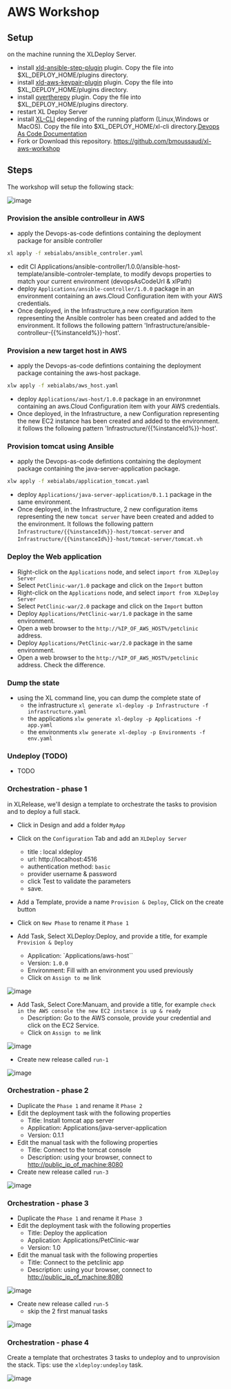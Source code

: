 # AWS Workshop

## Setup

on the machine running the XLDeploy Server.

* install [xld-ansible-step-plugin](https://github.com/xebialabs-community/xld-ansible-step-plugin/releases/download/v1.1.0-rc.8/xld-ansible-step-plugin-1.1.0-rc.8.xldp) plugin. Copy the file into $XL_DEPLOY_HOME/plugins directory.
* install [xld-aws-keypair-plugin](./plugins/xld-aws-ec2-keypair-plugin-0.0.3.jar) plugin. Copy the file into $XL_DEPLOY_HOME/plugins directory.
* install [overtherepy](https://github.com/xebialabs-community/overthere-pylib/releases/download/v0.0.4/overtherepy-0.0.4.jar) plugin. Copy the file into $XL_DEPLOY_HOME/plugins directory.
* restart XL Deploy Server
* install [XL-CLI](https://dist.xebialabs.com/public/xl-cli/9.6.2/) depending of the running platform (Linux,Windows or MacOS). Copy the file into $XL_DEPLOY_HOME/xl-cli directory.[Devops As Code Documentation](https://docs.xebialabs.com/v.9.6/xl-release/concept/get-started-with-devops-as-code#get-started)
* Fork or Download this repository. https://github.com/bmoussaud/xl-aws-workshop

## Steps

The workshop will setup the following stack:

![image](images/schema-1.png)

### Provision the ansible controlleur in AWS

* apply the Devops-as-code defintions containing the deployment package for ansible controller

```bash
xl apply -f xebialabs/ansible_controler.yaml
```

* edit CI Applications/ansible-controller/1.0.0/ansible-host-template/ansible-controler-template, to modify devops properties to match your current environment (devopsAsCodeUrl & xlPath)
* deploy `Applications/ansible-controller/1.0.0` package in an environment containing an aws.Cloud Configuration item with your AWS credentials.
* Once deployed, in the Infrastructure,a new configuration item representing the Ansible controler has been created and added to the environment. It follows the following pattern 'Infrastructure/ansible-controlleur-{{%instanceId%}}-host'.

### Provision a new target host in AWS

* apply the Devops-as-code defintions containing the deployment package containing the aws-host package.

```bash
xlw apply -f xebialabs/aws_host.yaml
```

* deploy `Applications/aws-host/1.0.0` package in an environmnet containing an aws.Cloud Configuration item with your AWS credentials.
* Once deployed, in the Infrastructure, a new Configuration representing the new EC2 instance has been created and added to the environment. it follows the following pattern 'Infrastructure/{{%instanceId%}}-host'.

### Provision tomcat using Ansible

* apply the Devops-as-code defintions containing the deployment package containing the java-server-application package. 

```bash
xlw apply -f xebialabs/application_tomcat.yaml
```

* deploy `Applications/java-server-application/0.1.1` package in the same environment.
* Once deployed, in the Infrastructure, 2 new configuration items representing the new `tomcat server` have been created and added to the environment. It follows the following pattern `Infrastructure/{{%instanceId%}}-host/tomcat-server` and `Infrastructure/{{%instanceId%}}-host/tomcat-server/tomcat.vh`

### Deploy the Web application

* Right-click on the `Applications` node, and select `import from XLDeploy Server`
* Select `PetClinic-war/1.0` package and click on the `Import` button
* Right-click on the `Applications` node, and select `import from XLDeploy Server`
* Select `PetClinic-war/2.0` package and click on the `Import` button
* Deploy `Applications/PetClinic-war/1.0` package in the same environment.
* Open a web browser to the `http://%IP_OF_AWS_HOST%/petclinic` address.
* Deploy `Applications/PetClinic-war/2.0` package in the same environment.
* Open a web browser to the `http://%IP_OF_AWS_HOST%/petclinic` address. Check the difference.

### Dump the state

* using the XL command line, you can dump the complete state of
  * the infrastructure `xl generate xl-deploy -p Infrastructure -f infrastructure.yaml`
  * the applications `xlw generate xl-deploy -p Applications -f app.yaml`
  * the environments `xlw generate xl-deploy -p Environments -f env.yaml`


### Undeploy (TODO)

* TODO

### Orchestration - phase 1

in XLRelease, we'll design a template to orchestrate the tasks to provision and to deploy a full stack.

* Click in Design and add a folder `MyApp`
* Click on the `Configuration` Tab and add an `XLDeploy Server`
  * title : local xldeploy
  * url: http://localhost:4516
  * authentication method: `basic`
  * provider username & password
  * click Test to validate the parameters
  * save.

* Add a Template, provide a name `Provision & Deploy`, Click on the create button
* Click on `New Phase` to rename it `Phase 1`
* Add Task, Select XLDeploy:Deploy, and provide a title, for example `Provision & Deploy`
  * Application: `Applications/aws-host``
  * Version: `1.0.0`
  * Environment: Fill with an environment you used previously
  * Click on `Assign to me` link

![image](images/schema-2.png)

* Add Task, Select Core:Manuam, and provide a title, for example `check in the AWS console the new EC2 instance is up & ready`
  * Description: Go to the AWS console, provide your credential and click on the EC2 Service.
  * Click on `Assign to me` link

![image](images/schema-3.png)

* Create new release called `run-1`

![image](images/schema-4.png)



### Orchestration - phase 2

* Duplicate the `Phase 1` and rename it `Phase 2`
* Edit the deployment task with the following properties
  * Title: Install tomcat app server
  * Application: Applications/java-server-application
  * Version: 0.1.1
* Edit the manual task with the following properties
  * Title: Connect to the tomcat console
  * Description: using your browser, connect to <http://public_ip_of_machine:8080>
* Create new release called `run-3`

![image](images/schema-5.png)

### Orchestration - phase 3

* Duplicate the `Phase 1` and rename it `Phase 3`
* Edit the deployment task with the following properties
  * Title: Deploy the application
  * Application: Applications/PetClinic-war
  * Version: 1.0
* Edit the manual task with the following properties
  * Title: Connect to the petclinic app
  * Description: using your browser, connect to <http://public_ip_of_machine:8080>

![image](images/schema-6.png)

* Create new release called `run-5`
  * skip the 2 first manual tasks

![image](images/schema-7.png)


### Orchestration - phase 4

Create a template that orchestrates 3 tasks to undeploy and to unprovision the stack.
Tips: use the `xldeploy:undeploy` task.

![image](images/schema-8.png)